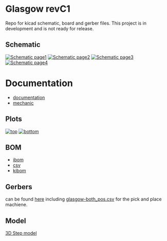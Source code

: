 # Glasgow revC1

Repo for kicad schematic, board and gerber files. This project is in development and is not ready for release.

## Schematic
[![Schematic page1](docs/img/glasgow-schematic.svg)](docs/glasgow-schematic.pdf)
[![Schematic page2](docs/img/io_banks-IO_Banks.svg)](docs/glasgow-schematic.pdf)
[![Schematic page3](docs/img/io_buffer-IO_Banks-IO_Buffer_A.svg)](docs/glasgow-schematic.pdf)
[![Schematic page4](docs/img/io_buffer-IO_Banks-IO_Buffer_B.svg)](docs/glasgow-schematic.pdf)

# Documentation
- [documentation](docs/glasgow-documentation.pdf)
- [mechanic](docs/glasgow-mechanic.pdf)

## Plots
[![top](docs/img/glasgow-top.svg)](docs/img/glasgow-top.svg)
[![bottom](docs/img/glasgow-bottom.svg)](docs/img/glasgow-bottom.svg)

## BOM
- [ibom](https://htmlpreview.github.io/?https://github.com/nerdyscout/Glasgow/blob/wip-revC2/hardware/boards/glasgow/revC2/docs/bom/glasgow-ibom.html)
- [csv](docs/bom/glasgow-bom_octopart.csv)
- [kibom](https://htmlpreview.github.io/?https://github.com/nerdyscout/Glasgow/blob/wip-revC2/hardware/boards/glasgow/revC2/docs/bom/glasgow-bom.html)

## Gerbers
can be found [here](gerbers/) including [glasgow-both_pos.csv](gerbers/glasgow-both_pos.csv) for the pick and place machiene.

## Model
[3D Step model](cad/glasgow.step)

